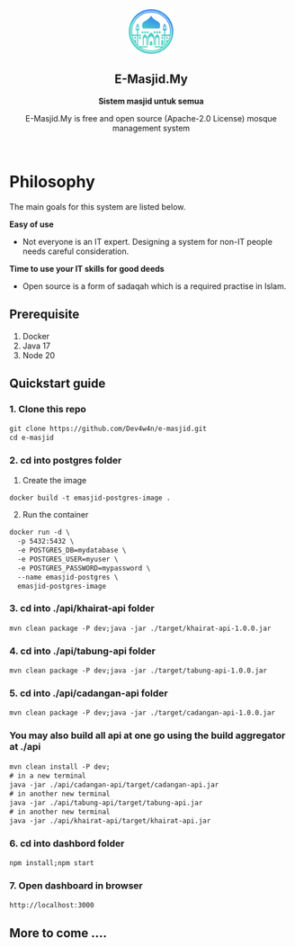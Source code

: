 <p align="center">
  <img src="./public-web/src/assets/home/logo.png" alt="E-Masjid.My" width="80" height="80"/>
</p>

<h2 align="center"><b>E-Masjid.My</b></h2>
<p align="center"><b>Sistem masjid untuk semua</b></p>
<p align="center">
  E-Masjid.My is free and open source (Apache-2.0 License) mosque management system
<p><br>

Philosophy
=====
The main goals for this system are listed below.

**Easy of use**

- Not everyone is an IT expert. Designing a system for non-IT people needs careful consideration.

**Time to use your IT skills for good deeds**

- Open source is a form of sadaqah which is a required practise in Islam.

##  Prerequisite
1. Docker
2. Java 17
3. Node 20

## Quickstart guide
### 1. Clone this repo
```
git clone https://github.com/Dev4w4n/e-masjid.git
cd e-masjid
```
### 2. cd into postgres folder
1. Create the image
```
docker build -t emasjid-postgres-image .
```

2. Run the container
```
docker run -d \
  -p 5432:5432 \
  -e POSTGRES_DB=mydatabase \
  -e POSTGRES_USER=myuser \
  -e POSTGRES_PASSWORD=mypassword \
  --name emasjid-postgres \
  emasjid-postgres-image
```
### 3. cd into ./api/khairat-api folder
```
mvn clean package -P dev;java -jar ./target/khairat-api-1.0.0.jar
```
### 4. cd into ./api/tabung-api folder
```
mvn clean package -P dev;java -jar ./target/tabung-api-1.0.0.jar
```
### 5. cd into ./api/cadangan-api folder
```
mvn clean package -P dev;java -jar ./target/cadangan-api-1.0.0.jar
```
### You may also build all api at one go using the build aggregator at ./api
```shell
mvn clean install -P dev;
# in a new terminal
java -jar ./api/cadangan-api/target/cadangan-api.jar
# in another new terminal
java -jar ./api/tabung-api/target/tabung-api.jar
# in another new terminal
java -jar ./api/khairat-api/target/khairat-api.jar 
```
### 6. cd into dashbord folder
```
npm install;npm start
```
### 7. Open dashboard in browser
```
http://localhost:3000
```
## More to come ....
